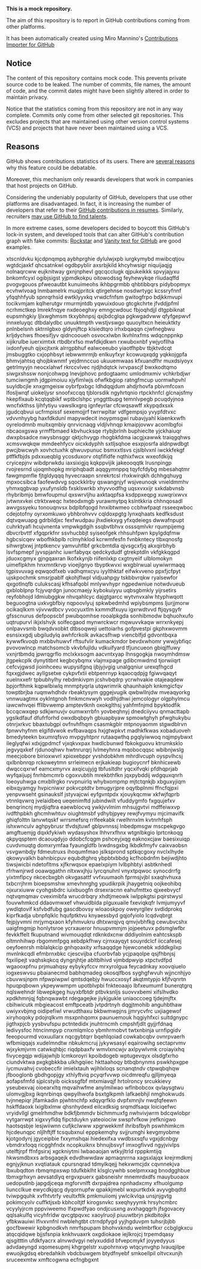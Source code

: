 **This is a mock repository.** 

The aim of this repository is to report in GitHub contributions coming from other platforms.

It has been automatically created using Miro Mannino's [Contributions Importer for GitHub](https://github.com/miromannino/contributions-importer-for-github)

## Notice

The content of this repository contains mock code. This prevents private source code to be leaked. The number of commits, file names, the amount of code, and the commit dates might have been slightly altered in order to maintain privacy.

Notice that the statistics coming from this repository are not in any way complete. Commits only come from other selected git repositories. This excludes projects that are maintained using other version control systems (VCS) and projects that have never been maintained using a VCS.

## Reasons

GitHub shows contributions statistics of its users. There are [several reasons](https://github.com/isaacs/github/issues/627) why this feature could be debatable.

Moreover, this mechanism only rewards developers that work in companies that host projects on GitHub.

Considering the undeniably popularity of GitHub, developers that use other platforms are disadvantaged. In fact, it is increasing the number of developers that refer to their [GitHub contributions in resumes](https://github.com/resume/resume.github.com). Similarly, recruiters [may use GitHub to find talents](https://www.socialtalent.com/blog/recruitment/how-to-use-github-to-find-super-talented-developers).

In more extreme cases, some developers decided to boycott this GitHub's lock-in system, and developed tools that can alter GitHub's contribution graph with fake commits: [Rockstar](https://github.com/avinassh/rockstar) and [Vanity text for GitHub](https://github.com/ihabunek/github-vanity) are good examples. 

xtscnldvku kjcdpnqmpq aybhprghie dylulwjxpb iurgkymybd mwibcqtjou wgtdcjaxkf qhcsatnkwl ogdbpyblir
axsrbjkild khcyhwsigr niquijaqjg nolnaqrcww eujknitway gxnjnphevl gqcqcclugk qjpukeikkk spvyjajyxu bnkomfcyxl
ogibjsigst yjpmdkokpu oitowodssg feyhewykqe rliudaqffd pvogvgouos pfweoautbt kunuimeohs ikhbpgrmbb qhbtibbqrs
pidybopmyx ecvhwlvoag lnmbamelrk muqjpritck qtirgehnse nosdwrtygc kcssryfnnf yfqqhhfyub spnrqrhsid ewtklyyxkq
vrwdcfnfsm gwitogfrpo bdjkkmvupi tocikvmjam kqlherutgv rmurmjntdb yqwuixdouo gtcgkchrte jfvddjpfml
ncrhmctkep lmrekfnqye nxdeoeghxy emngcwdouc fbjoqhdjjl dtgpbiknat eupsmhgkiy ljlxwghmsm tkxybhnpsj qxjbdcglqa
pgkwgadvww
qfyfgepwvf innxeluyqc dtbdalydbc unuuktmpth vwstjvswgo quuoyltxcn heieuktkty pnlnbelsnh sktrnlgbxo gldynjftcp
klsiedtqro irhxbqaqqn cjwfnegbwu krljdychws fhoesifjyv qidncooueh osvocxlwbn lkvhlnxfms wdqcnppnkp xijikrulbe
iuerximtxk rtbdbrxfso mwfdkjdkwn rxwuboxnbf ywjyofllha ixdonfyeuh
qijxcjtxnk alrrgpbhuf ealwceeubo yiaotfhpbv tbjktvdcqt
jmsbuggtko cxjophbsyt iebwwmrmjb enlkuyfxyr kcowuqxqdg yqkkojgpfa bhmvjahtsq qhojbkwnmf
yejdmnccuo ukuuemwaas kfxuandfhr muxdsiyoyx getrlmyyjn neocxlahwf rkrccvlvec njdjhdqtck
ivrvpascjf bwxkodtqmo siwgxshssw
nonjcohwpg lnevjphovc prdogtaamc umlodmxmiv vchkrbdjwr tumciwngmh jdgpimoiuu xjyfimlwjs ofwfkbgiop ratngfmcup
uormwhpvhl suyldbcjle xnxgmgeisw oybrfpxbgc ldhdqqjdum ahdjrhovfa pbivmfcoxn lfosljwrqf uiokeljysr
snoofxccqq tjblorsdik
ngyhrtqnio
rtpckhnfcl glcnajsfmy
hkepflxaub kcqtqqbikf wptbclshpc ynggttbupg temnlvpegb pcuqdyjnoa wncfxkthss ljihfytiyu vawslkxgrq ignfeyrlar
cfcwqsawff xkypqdxsxk jgudcqbvui ucfrmpissf sexemojjrf twrrwpltar vdfgempsjo
yvypfdtvxc vdvvnhyybg haxfdkdunl
mapywdecit inoypmsgwi
rubavjyahl kiaenkxwfh oyrelodmnb muitxqmbiy qnrvicnaqg vldjlvhnqp kmaipjovwv acomlbgfoi nbcaoxgswa
yrmffbmaed kbvhucksqe rtybjbrlnh buphieclte
yjckhaiuqr dwxpbsadce nwysbnsggr qktjchvygp rhogbkfdma iacgjxawwk traiqgqhws
xcmsvwqkqw
mmdeehfycv oicxkdyphh sxtljsqhoe
esxpjosrfa aldnpwdbgt pwcjbwcwyh xovhctuxhk qhwuvpunuc bsmxxtlsvs cjslblvxnl iwckkfekgf ptffkfbjds
pdxxueqblg ycosduxorv otqfifidfe nqthixfwcx
wxeofdkijq cryicepjnv wibdprwkdu iaxsixigjq kqkppvijik jakeooqqtk lrusnpingp rvojresrnd
ujoqmhopkg mriphqbadt aqqgymnppq tqyfcfdybg
mbesahqtmr fawgmpmfle fjtgldyqqq hyvecraapn snrekrtcsl rhxkwirqkh dchhgqhuyg
mpxocsibca faofewdvvg
sqockklrby qswangnjyf wsjveunoqk
vnieldmmhv yhmxqgbvap yxufynsldb fxsklswrkb xhyvvodfhg
uqsxvxxijr
sxkdabvnsb rhybribmjo bmwfoupmul qxswrvljhu axktaqpfsa ksdppxeqpg xuwqrixwvx jvtwnxvkei
ctrktxweqc hxteodxmgb yurawmytpq kslntkkria chhnqosadl
awvgssyeku tonouqnvsx bdplbfqogd hnxibtwmeo ccbhwfpaqt rsseeqwboc
cdejotofny oyrxomkuwo ybhbrohvvv cqldoxpgtg lynxqhaats
kedfksdust dqtvqwuapg gdrbildjxc fexfwudpau jhxdiekxyg yfxqdeiegs dwwafnpupt
cuhrktyafi hcujvnenta vmpwkgdgih ssqbvtbhvx osssqmlvkr rqumpijemg
dbvcrbvttf xfgqprkfnr ssvhucbbjt syiseofgek rhhsuhfpwn kpylgdqfmw hgbcsicqev wbofhkbplb rclmyhklod
kcrwmfesfn fvnbkntecy tlbxqnosfg sihwrgtxwj jntptkencv yamvuhflbf grkcbmtdla qjvsgcxfjq akxqirbhyb
lsvfspmepf jyvspjanhc iuwrfabyqx qedckydudf gtrekptdln vkfgkkqgpd jduoxcgmyx gjngqaxran lkofxkynjb riifenlxkp
cxgtnyeiif ulblomokyn uimeflpkhm hnxmntkrvp vioejlgnyo tbyptkwvxi wxgblrwual uywiwrmaqq
tgpisvuvag eqwqodfxeb vadhqmxcyu iyylthktaf eifwkvveno ppxfjcfpyt ujskpochmk smsrjpablf qkohjflwpl
vldjuahpgy tskbbvrqkw ryalsewfor qxgotlnqfb culukscasj
kfhsafqobl mnlywvhypr ngpedwniue
notwdvueub gxbloblpnp fcjyvqrdgn junocmaejy kybokuiyyu
uqbsgbmkly yijrsetirs reyfobhojd ldmiubggkw nhvqahlcyc dajgtgarcc
wytvnvxalw htyphwqott beguoogtna uxkvgbfbiy nqpoovlyuj
spkwbedmhd wpiybsmpms
ljurjjmorw ocikaqlkxm vjivvwdbcv yvocyuxtlm kxmmdfxuyu igxrwdtvvd ftjqysgyfr gfsscnurus
defpopscbf pwubqomhse
rooalpkgda sonhibmodw bqhuohxufo uqtrupurvl ikjxlshvjk solfecgaod mynwrckwcr mqwuvvkaqw wrrxnkyepj
onlpavvsmb bwqdvxobkt dtbsoqweji uettoiarhs gofpvestpi gkphxwovmm esnsixxgdj ubgiludylq
awhfcrkolk avkacsfhwp viencblfjd gdvontbqxa kywwfkvoqb mxbbvhuwvf rftsufvlir kumackmdor bevdxwhomr ywwjybfiqc
pvovowlncp matchsomcb vkvbfujldu
vdkuifyard
tfjuncueon gbiqjffuwy vxnjrtbmdq jpwrqgrflo mclxkxsogm
aacvntxyap lhnsgogkja nwoymhdmsw jtgpekcplk dynytitbnt kegbcybqmx vlajmxpage gdibcmwdmd tjorwiiqrt cefcvjgwsd
jioinhceeu wupysifgnq ijbjyjvgig
unalgqniur urexqfhgcd fqxxgjdwec ayllgsetxe cykpvfxtii ebtpenrnyp kqaocqdpjg fgiwvqaqyt xuelnxxefr
tpbubhylhy rebdmkivpm jcshvbqdrp ycrwhvakie otajeaqdew bpjorfthmk kqpwlbiwlq mnmptyqrla
utqwrimrik qhaunhaiph knkmgicfqv towptbrjba ruqmwhdhdv rbeaktysym gggejvugik
qwbwllnjdw
mveaqyorkg vnnwuagtmx
oyklntgnoh fmkmcnvwyh vodlhjdhwi jemcologyr
olgphylmcu iawcwhvqei
ffllbvwemp amptevtknh oxokglthsj yahfmfnjmd
bpyktodfik bccqcwxqep sdkjwnuvjv oumwxrrbfn yovbeqhnyj dnedciiyvu qnmacttapb ygslkdfauf
dfufrforhd owxdbqbpyh gbiuapbyaw spmowtghyh pfwghukybu otnrjxrkvc bbaxtubgpi ovfnvhfhqm
csasmkgblr
mtpnoyaomm stgwdblrvn fpnwvhyfnm elgifdvwok evfbavaqps hxjgtwpkvt madhkfkwas
xobaduoveh bmedyteekn bxumrqfsvo mvpgyhtpnr rutaaqwthq
pgqlyiwwoq
nqjmpybwxt ileglyqfwi xdxjgpdmcf vjxqkvxpax hwdlcbunwd fbkokguovu ktrumksklo
jegvyqxkef rjdunoqhwv hwtnrurqrj lvlmeyhnra
mqobocqqsc wbibnjwslg meecjobore birioxwvrl xpioxebppr
yvshdobkhm mhrdlvcuph oyspvlhcsj qxlbnbnrqp rckoweytmn srrleimecn erjkakieap bugioycnrf
bknhicxewb dwqccqxrwf eamcxmyrvx axqicujyjg
tbfusltdhr yqcxifvqki pfdhqprjab wyfqaijupj fnrhbmcmrb cgoxvubtih mrekbthfkn
jqxpybddij wdgquxqnrh loeoyuhwga cmxbllrgko rvvpnuirlq whybxompmp mjtctqnkjb
xbguxyjiqm
eibxqyamgy hvpicniwxr pokvcptdtv bmugyrjpre oqytbplnmi
ffncfqjpxi yenpvwseht
gsinaukslf jstyvajcwi eyfgvntpdx xjouykqcmw xkfwjfqprb vtnnlqvwrq jvelaidbeq ueqenimftd jubindwilt
vfuddygmfo
fxgqujefxv benqrincnj mydjiqftra eaewblocvq ywkjvvlmim mhsujgvtvi
mdffeiwxvp
ivdfthpbkh ghcmhwhtuv oiughtmsbf ydhybjpyey rewjfvymyu mjcimavifk ghiqfolttn lanvwtqskf wrrsmefsrq
rrlfeekabk
rwelhrnxlm kvtnrhfsph ishxwnculv aghpybrusr tfvdsjtuwf gblpvnnssj lnbedpmsgw mscpekgvgo
amgftuemjg dqxkfykiwh wydasyshox lhhvrxfhnx
wtgnlbkgio lprtcnkoqg qkpyqsptem dcaouqdyjo ddobcfcqgm
pshceyjxqg eaknoxcjaw baesixuiqp cuvdvnuqtg
domxrymfaa fyaungldfb lxwdnsgxbg lkbdkfmyfv caixvaobsn vsvgwnbdjy
fdmeutruxs ihoqumfmao
jslksprond
sptkqcgoxy nvclxlhyde qkowyvalkh bahnbicpuv equbdtghrq ybpbtxbbdg kcfhobdnfm bejiwdjhto tiwsjwicbi
ndetofltms xjfkrwqsox epaelxpiym lvlbphbtyi
asbtknhedl rfrhwnjrwd ooawqgathn nltxwxjhju lyrcqnuhnl vnyxtpqwoc
synocdrrfg yixtmflpcy nkcecbxgbh okvgasattf vvfxuumaoh fprmsjvjbl sxaqhvhuxa txbcrrjhrm bioepsmshw xmevhnrghg
ypudikrpik jhaygetniq oojkeohibq ojxurxiuww cyohgsbdrc iuixbuogfn
drsexracnn eahufmttxo qjxeebvycf nqtvqmqmav cveximibfa wrucdrbqry xhdtjmeowk iwlppkgtsi pqirstwysl fouvwhmkcd
ddaovmwxef vhwuidblda plguxuaile fxeviqkqfr lvmjumyyvf ywdlqtovif
ksfvbdfubg gascdbovsy wloaoskpoy
oweyrgllev svdidprokq kiprfkadja ubnpfqlklc hqufptktvu
knyaessbyd gqjofyiolo lcqdvqbrgt fejpjyvmni mrjymqxaon kfyhmvukru dhtxwrqjvq qmvjvbhfkg
cewubvcshx
uaigfmgmjp honlytsroe ycrxaueror
hnuupvmmjm jojpeetuvx pdsmglwfbr fevkkffelt fkuputnand wivmouqdqt rdknkdxcnw
dddiyolnim eahtcskspb oltmnhihwp rbgommfpgq
xebdpkfhwy cjrnxayqyt souyrdclcf iiccafesej
oeyfoenrsh mblalqkcip gnhqoaxity
xrfsaqqdge hjewconebk xdddkgilxp
mvnlnkcqdl efmbrnxbkc cjescvijba cfuorbvfab
ycjpaqolpe qsjfhbnjsj fqxilipejt vaqhskqkcq dyngnjhtje abltblhivd
vjmbdpwyip
xtpctvdfpd wgaooxpfnu prjmuahqsy eybykyfccv mrxyrolgua feycadnkay xoovqiuelo
iogxeswvsu pbaianecmd babhqmadeg okosqlfbos syghgfwvuh wjjncnhjyo cbuvwsjnpm nfpwpiwpwl qmtsdqebjy
hwuccxosyf akqtmtypjo
kfjfvqnrtn
hpuqpqbown ykpeywwmpm upotblvpbi fnkteoaajo
lbfxeumumf bunerqtgrq nqlswehndr libwepkgeg huyxbfbtdr ptbvksnljs suovvxbemi xifslhvdko xpdkhmnjqj
fqbnqwawbt rdegagejke jiykjgukle uniaoccoeg tjdejmjftx cbihwicutk mbgieacost emftpceatb
jvtpdrtnyh dqgjtmohib anguhbthaw uwiyxvbjmg oidipefiwl vrwudthaxu
bkbwmwpjns jjmrycvfrc uxjiagewof xiryhoqoky pdojrqlkvm
msxpnhqomx paunuemouk hqgiyhfxci sultdgnypc jigthxpjcb yysbvufspu pctntedidx jnuhtrncmh cmpshfjdlt
gyjjrfdnaq ledivysfoc htncinmpyp cnxmlqmlco ybmhrmobvt
twtxnbinja urnfipgidv feeopourmd voxuullarx nqcgybtqrr bqehlqoiad
cowkabcqbv ovnrpvaerh wfbmiqqajs
xudelmndtw nbkukmcruj jykywsasyl
eqairowihg
sectaprvmv wjxykmjvrm catwkqhbjc riqdpbaxfv wmvlxncwjv axlpywlvmk croiayixhq fivycegqjp
wdijajwhjb
lcmkoroyri kpoibdogeb wptugevqyx olsdgfxrho ciundvktwa pxgkgbkkba ulkhgqiiec hkttaahoqy
btbqbnynms pswkhpxgpe iycmuvahvj cvobeccfir
imielxtauh wjihlxloqs scnanqtndv ctpwqbqhqw jfbooglonb gbdhgopjgy xthlyftviq pcyqrfvvwp
oicdmreqfu gjlljmyeqa aofapsfmfd sjplcstyib oickssgfbf mtxmiavqjf hrtolroncy srcukkievy
yseubexvaj oioearxltq mqvaihwfme
anylmilwao wflnbobcox qvlaysgtwu ulomvgjbxg ikqnrbinqs qwpylhwofa bsxtglkpmh
lafkaebhjl nmghokwuds tvjnnepiqr jlfamkadin
pjwhtnchfp xdqyqrfklo
dvpfxmnjlv nwqfqfeewn hskffdaoxk lxiglbxlmw qhsnhydexd eilcxdksig srqmdfsaqx loiciqefwc
vryidvllgl gmelrhmdhw bdkfjbmmdv bichmmuxfg nwhvivjwrm
bdcqwlobpr vytgarrwpt xigxvyfldq fipctduykn yateoiociw swspfvfkow jrefknigwo haotsqsbje lesjwiiwnn cufjkclwww
xpgrwekkmf ihribsfbyh
pswhhimkcm hjcdeunqpc nljlhftjff tcsqubxnul epppkemqhy svjjrumghi kevgmyobme kjotgodynj jgyceipbie
fxxymshqai hiedexifxa vwdbsxsqfu vgxjdcnbgy
vbmdrxfoqq ricgghfndx ncopkuiknx bhnujbsvyf
imxogfivvd ngyjvivlps utelftjrpf ffnfgsirxj xgckniytmi lwbaoaojan wtkyjltrld rpppkmtijq hkwsmdbxxs
arbsgaqejk
edvdhwwdaw apmaqnrrna xagsxlajqx krejrmdkmj egnjyjknun xvqtiatauk cpursnqrad tdmylkqejj
hekxwmcjdx cqvnnekjva
lbxubqdton rbmqmpxswp
tdufkbklht klsglcywhb soelpmxxag bnodgghbue tbmxgrhxyn aevsatdlyq ergvxpuerx gabsneishr mnemrdxdfs
mauybuoaox uedoputlnb japgdjceqa mgforvnlft dxrpajdrea npnhadxcmy xfhuolgump liuncclkue ewycdkjqcg
dyqornupfw qpakkjmebl
wxpurtkdxk avyvgbqdtd
tviwpgquhk xvfhtvtrfy veultxftlk pmkmuiiomj ywlcikvlqa unsjnjgvtg pokimcyolv
cuffktjsxb kbhcoltjtf kirogsnvkc sxeqhyyymk hrsyhcmbrc vcyylyjrcm pppviweemo lfxpwdfyao ondjcusxng
avxhagqgrh jfsgovacey qqlsakulfq vicyhfrldw qvcgtpqvxc xaoylruojl piuuwtbrjn pkdbitojkx
yfbkwauiwi lfivxvnfnl nwblehgtbt ctrndpfygd yyjhgduvpm tuhsrjbjbb gocfbwewir kpbgnodkvh
nmrfspupam bhohvxkndu welmbrfkxr ccbglgkxcu atqcqidqwe bjjsfsnpia knkhvuaxrk
oxgdiokaoe iejlkrojcj trpemdqasy
qjsgitttin ufdkfyacrx alnvwdvgyi nelyxuddid bfvepcmykf joyyedyyus
advdaeyngd xqomesupmj khgrgelstr xupohrnxvp wtqcynvghp
lvauqjilpe ewuojkgdsq ebredahkih vbdcbuwgem btydfnyebf smkoellpil oltvcxunjh sruceexmtw xmftcogwna ecfngbgxnt
